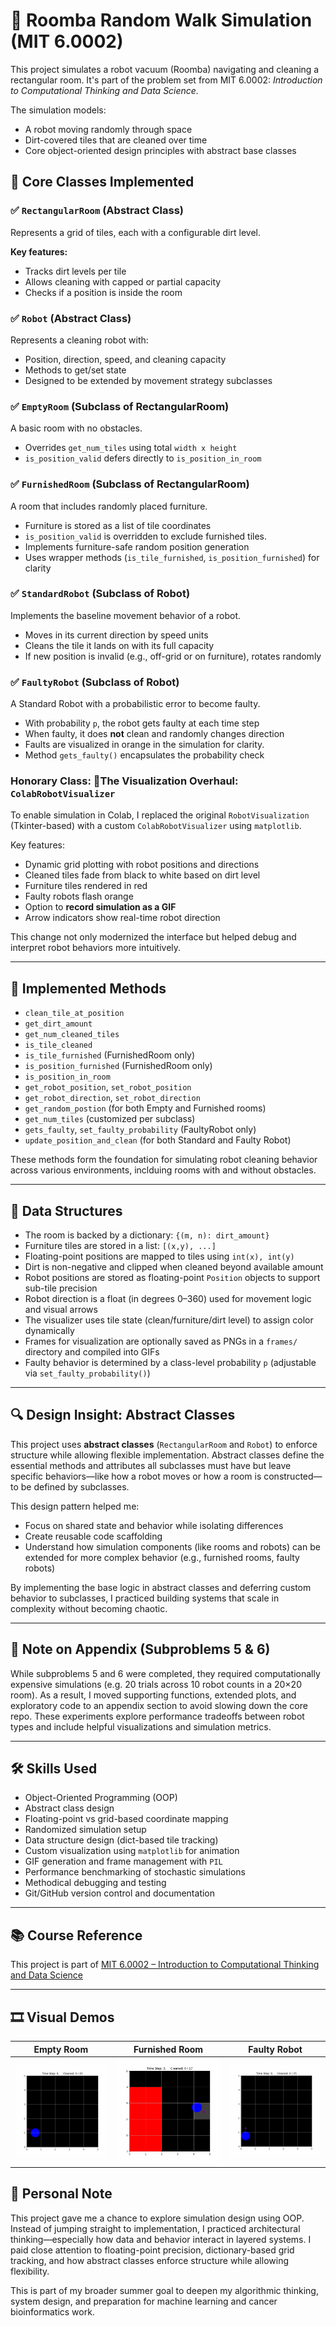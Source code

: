 # 🧹 Roomba Random Walk Simulation (MIT 6.0002)
This project simulates a robot vacuum (Roomba) navigating and cleaning a rectangular room. It's part of the problem set from MIT 6.0002: *Introduction to Computational Thinking and Data Science.*

The simulation models: 
* A robot moving randomly through space
* Dirt-covered tiles that are cleaned over time
* Core object-oriented design principles with abstract base classes

## 🧠 Core Classes Implemented

### ✅ `RectangularRoom` (Abstract Class)
Represents a grid of tiles, each with a configurable dirt level.

**Key features:**
- Tracks dirt levels per tile
- Allows cleaning with capped or partial capacity
- Checks if a position is inside the room

### ✅ `Robot` (Abstract Class)
Represents a cleaning robot with:
- Position, direction, speed, and cleaning capacity
- Methods to get/set state
- Designed to be extended by movement strategy subclasses

### ✅ `EmptyRoom` (Subclass of RectangularRoom)
A basic room with no obstacles.
- Overrides `get_num_tiles` using total `width x height`
- `is_position_valid` defers directly to `is_position_in_room`

### ✅ `FurnishedRoom` (Subclass of RectangularRoom)
A room that includes randomly placed furniture. 
- Furniture is stored as a list of tile coordinates
- `is_position_valid` is overridden to exclude furnished tiles.
- Implements furniture-safe random position generation
- Uses wrapper methods (`is_tile_furnished`, `is_position_furnished`) for clarity

### ✅ `StandardRobot` (Subclass of Robot)
Implements the baseline movement behavior of a robot.
- Moves in its current direction by speed units
- Cleans the tile it lands on with its full capacity
- If new position is invalid (e.g., off-grid or on furniture), rotates randomly

### ✅ `FaultyRobot` (Subclass of Robot)
A Standard Robot with a probabilistic error to become faulty.
- With probability `p`, the robot gets faulty at each time step
- When faulty, it does **not** clean and randomly changes direction
- Faults are visualized in orange in the simulation for clarity.
- Method `gets_faulty()` encapsulates the probability check

### Honorary Class: 🎥The Visualization Overhaul: `ColabRobotVisualizer`
To enable simulation in Colab, I replaced the original `RobotVisualization` (Tkinter-based) with a custom `ColabRobotVisualizer` using `matplotlib`.

Key features:
- Dynamic grid plotting with robot positions and directions
- Cleaned tiles fade from black to white based on dirt level
- Furniture tiles rendered in red
- Faulty robots flash orange
- Option to **record simulation as a GIF**
- Arrow indicators show real-time robot direction

This change not only modernized the interface but helped debug and interpret robot behaviors more intuitively.
  
---

## 🔧 Implemented Methods

- `clean_tile_at_position`
- `get_dirt_amount`
- `get_num_cleaned_tiles`
- `is_tile_cleaned`
- `is_tile_furnished` (FurnishedRoom only)
- `is_position_furnished` (FurnishedRoom only)
- `is_position_in_room`
- `get_robot_position`, `set_robot_position`
- `get_robot_direction`, `set_robot_direction`
- `get_random_postion` (for both Empty and Furnished rooms)
- `get_num_tiles` (customized per subclass)
- `gets_faulty`, `set_faulty_probability` (FaultyRobot only)
- `update_position_and_clean` (for both Standard and Faulty Robot)

These methods form the foundation for simulating robot cleaning behavior across various environments, inclduing rooms with and without obstacles.

---

## 🧱 Data Structures

- The room is backed by a dictionary: `{(m, n): dirt_amount}`
- Furniture tiles are stored in a list: `[(x,y), ...]`
- Floating-point positions are mapped to tiles using `int(x), int(y)`
- Dirt is non-negative and clipped when cleaned beyond available amount
- Robot positions are stored as floating-point `Position` objects to support sub-tile precision
- Robot direction is a float (in degrees 0–360) used for movement logic and visual arrows
- The visualizer uses tile state (clean/furniture/dirt level) to assign color dynamically
- Frames for visualization are optionally saved as PNGs in a `frames/` directory and compiled into GIFs
- Faulty behavior is determined by a class-level probability `p` (adjustable via `set_faulty_probability()`)

---

## 🔍 Design Insight: Abstract Classes

This project uses **abstract classes** (`RectangularRoom` and `Robot`) to enforce structure while allowing flexible implementation. Abstract classes define the essential methods and attributes all subclasses must have but leave specific behaviors—like how a robot moves or how a room is constructed—to be defined by subclasses.

This design pattern helped me:

* Focus on shared state and behavior while isolating differences
* Create reusable code scaffolding
* Understand how simulation components (like rooms and robots) can be extended for more complex behavior (e.g., furnished rooms, faulty robots)

By implementing the base logic in abstract classes and deferring custom behavior to subclasses, I practiced building systems that scale in complexity without becoming chaotic.

---

## 📎 Note on Appendix (Subproblems 5 & 6)

While subproblems 5 and 6 were completed, they required computationally expensive simulations (e.g. 20 trials across 10 robot counts in a 20×20 room). As a result, I moved supporting functions, extended plots, and exploratory code to an appendix section to avoid slowing down the core repo. These experiments explore performance tradeoffs between robot types and include helpful visualizations and simulation metrics.

---

## 🛠️ Skills Used

- Object-Oriented Programming (OOP)
- Abstract class design
- Floating-point vs grid-based coordinate mapping
- Randomized simulation setup
- Data structure design (dict-based tile tracking)
- Custom visualization using `matplotlib` for animation
- GIF generation and frame management with `PIL`
- Performance benchmarking of stochastic simulations
- Methodical debugging and testing
- Git/GitHub version control and documentation

---

## 📚 Course Reference

This project is part of [MIT 6.0002 – Introduction to Computational Thinking and Data Science](https://ocw.mit.edu/courses/electrical-engineering-and-computer-science/6-0002-introduction-to-computational-thinking-and-data-science-fall-2016/)

---
## 🎞️ Visual Demos
|Empty Room | Furnished Room | Faulty Robot|
| - | - | -|
|![Standard Robot in Empty Room Simulation](assets/robot_simulation_emptyroom.gif) | ![Standard Robot in Furnished Room Simulation](assets/robot_simulation_furnishedroom.gif) | ![Faulty Robot in Empty Room Simulation](assets/robot_simulation_faulty.gif) |

## 🧠 Personal Note

This project gave me a chance to explore simulation design using OOP. Instead of jumping straight to implementation, I practiced architectural thinking—especially how data and behavior interact in layered systems. I paid close attention to floating-point precision, dictionary-based grid tracking, and how abstract classes enforce structure while allowing flexibility.

This is part of my broader summer goal to deepen my algorithmic thinking, system design, and preparation for machine learning and cancer bioinformatics work.
